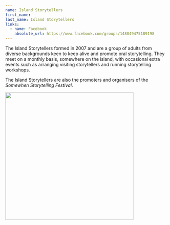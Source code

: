 ```yaml
---
name: Island Storytellers
first_name: 
last_name: Island Storytellers
links:
  - name: Facebook
    absolute_url: https://www.facebook.com/groups/148849475189198
---
```


The Island Storytellers formed in 2007 and are a group of adults from diverse backgrounds keen to keep alive and promote oral storytelling. They meet on a monthly basis, somewhere on the island, with occasional extra events such as arranging visiting storytellers and running storytelling workshops.

The Island Storytellers are also the promoters and organisers of the *Somewhen Storytelling Festival*.

<img src="../../assets/images/island_storytellers.jpg" width=400 />
